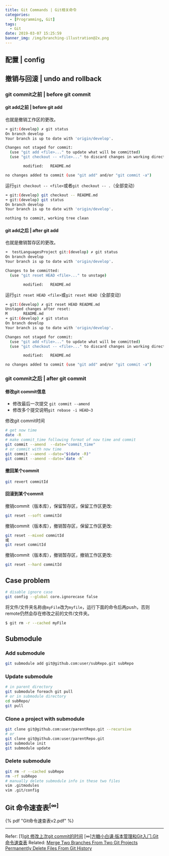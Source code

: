 ```yaml
---
title: Git Commands | Git相关命令
categories:
  - [Programming, Git]
tags:
  - Git
date: 2019-03-07 15:25:59
banner_img: /img/branching-illustration@2x.png
---
```


## 配置 | config

## 撤销与回滚 | undo and rollback

### git commit之前 | before git commit

#### git add之前 | before git add

也就是撤销工作区的更改。

```bash
➜ git:(develop) ✗ git status
On branch develop
Your branch is up to date with 'origin/develop'.

Changes not staged for commit:
  (use "git add <file>..." to update what will be committed)
  (use "git checkout -- <file>..." to discard changes in working directory)

        modified:   README.md

no changes added to commit (use "git add" and/or "git commit -a")
```

运行`git checkout -- <file>`或者`git checkout -- .`（全部变动）

```bash
➜ git:(develop) git checkout -- README.md
➜ git:(develop) git status
On branch develop
Your branch is up to date with 'origin/develop'.

nothing to commit, working tree clean
```

####  git add之后 | after git add

也就是撤销暂存区的更改。

```bash
➜  testLanguagesProject git:(develop) ✗ git status
On branch develop
Your branch is up to date with 'origin/develop'.

Changes to be committed:
  (use "git reset HEAD <file>..." to unstage)

        modified:   README.md
```

运行`git reset HEAD <file>`或`git reset HEAD`（全部变动）

```bash
➜ git:(develop) ✗ git reset HEAD README.md
Unstaged changes after reset:
M       README.md
➜ git:(develop) ✗ git status
On branch develop
Your branch is up to date with 'origin/develop'.

Changes not staged for commit:
  (use "git add <file>..." to update what will be committed)
  (use "git checkout -- <file>..." to discard changes in working directory)

        modified:   README.md

no changes added to commit (use "git add" and/or "git commit -a")
```

### git commit之后 | after git commit

#### 修改git commit信息

* 修改最后一次提交 `git commit --amend`
* 修改多个提交说明`git rebase -i HEAD~3`

修改git commit时间

```bash
# get now time
date -R  
# make commit_time following format of now time and commit
git commit --amend  --date="commit_time"
# or commit with now time
git commit --amend --date="$(date -R)"
git commit --amend --date=`date -R`
```

#### 撤回某个commit

```bash
git revert commitId
```

#### 回滚到某个commit

撤销commit（版本库），保留暂存区，保留工作区更改:

```bash
git reset --soft commitId
```

撤销commit（版本库），撤销暂存区，保留工作区更改:

```bash
git reset --mixed commitId
或
git reset commitId
```

撤销commit（版本库），撤销暂存区，撤销工作区更改:

```bash
git reset --hard commitId
```

## Case problem

```bash
# disable ignore case
git config --global core.ignorecase false
```

将文件/文件夹名称由`myFile`改为`myfile`，运行下面的命令后再push，否则remote仍然会存在修改之前的文件/文件夹。

```bash
$ git rm -r --cached myFile
```

## Submodule

### Add submodule

```bash
git submodule add git@github.com:user/subRepo.git subRepo
```

### Update submodule

```bash
# in parent directory
git submodule foreach git pull
# or in submodule directory
cd subRepo/
git pull
```

### Clone a project with submodule

```bash
git clone git@github.com:user/parentRepo.git --recursive
# or
git clone git@github.com:user/parentRepo.git
git submodule init
git submodule update
```

### Delete submodule

```bash
git rm -r --cached subRepo
rm -rf subRepo
# manually delete submodule info in these two files
vim .gitmodules
vim .git/config
```

## Git 命令速查表<sup>[∞]</sup>
{% pdf "Git命令速查表v2.pdf" %}

----

Refer:
[1][git 修改上次git commit的时间](https://blog.csdn.net/guoyajie1990/article/details/73824732)
[∞][⽅糖⼩⽩课·版本管理和Git⼊⻔.Git 命令速查表](http://suiji.io)
Related:
[Merge Two Branches From Two Git Projects](/2019/02/15/Merge-Two-Branches-From-Two-Git-Projects/)
[Permanently Delete Files From Git History](/2019/02/14/Permanently-Delete-Files-From-Git-History/)

